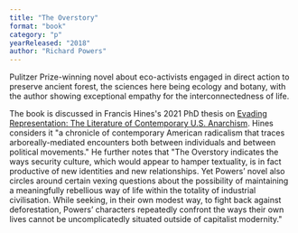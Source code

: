 ```yaml
---
title: "The Overstory"
format: "book"
category: "p"
yearReleased: "2018"
author: "Richard Powers"
---
```

Pulitzer Prize-winning novel about eco-activists engaged in direct action to preserve ancient forest, the sciences here being ecology and botany, with the author showing exceptional empathy for the interconnectedness of life.

The book is discussed in Francis Hines's 2021 PhD thesis on <a href="https://westminsterresearch.westminster.ac.uk/download/8f7194a6295313bc455780ff54fe7f879180c10b073cd74a2ed36c984a7c9883/31143374/Francis%20Hines%20Full%20thesis%20December%202021.pdf">Evading Representation: The Literature of Contemporary U.S. Anarchism</a>. Hines considers it "a chronicle of contemporary American radicalism that traces arboreally-mediated encounters both between individuals and between political movements." He further notes that "The Overstory indicates the ways security culture, which would appear to hamper textuality, is in fact productive of new identities and new relationships. Yet Powers’ novel also circles around certain vexing questions about the possibility of maintaining a meaningfully rebellious way of life within the totality of industrial civilisation. While seeking, in their own modest way, to fight back against deforestation, Powers’ characters repeatedly confront the ways their own lives cannot be uncomplicatedly situated outside of capitalist modernity."

